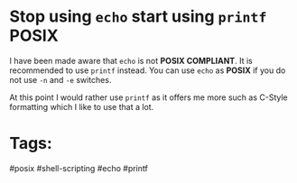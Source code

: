 # Stop using `echo` start using `printf` POSIX

I have been made aware that `echo` is not **POSIX COMPLIANT**. It is
recommended to use `printf` instead. You can use `echo` as **POSIX** if
you do not use `-n` and `-e` switches. 

At this point I would rather use `printf` as it offers me more 
such as C-Style formatting which I like to use that a lot. 

# Tags: 
  
  #posix #shell-scripting #echo #printf
